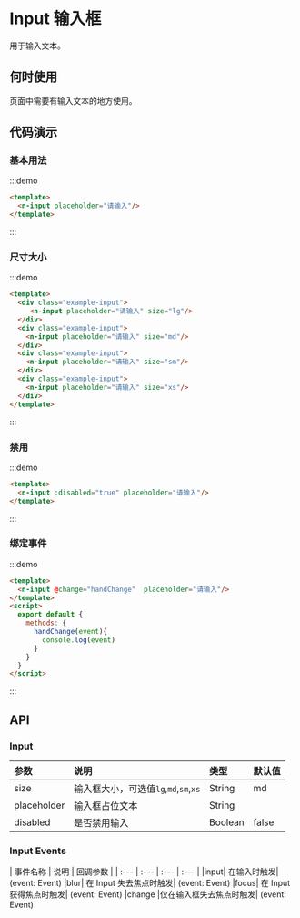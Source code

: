 
# Input 输入框

用于输入文本。

## 何时使用

页面中需要有输入文本的地方使用。

## 代码演示

### 基本用法
:::demo
```html
<template>
  <n-input placeholder="请输入"/>
</template>
```
:::

### 尺寸大小
:::demo
```html
<template>
  <div class="example-input">
     <n-input placeholder="请输入" size="lg"/>
  </div>
  <div class="example-input">
    <n-input placeholder="请输入" size="md"/>
  </div>
  <div class="example-input">
    <n-input placeholder="请输入" size="sm"/>
  </div>
  <div class="example-input">
    <n-input placeholder="请输入" size="xs"/>
  </div>
</template>
```
:::

### 禁用

:::demo
```html
<template>
  <n-input :disabled="true" placeholder="请输入"/>
</template>
```
:::

### 绑定事件

:::demo
```html
<template>
  <n-input @change="handChange"  placeholder="请输入"/>
</template>
<script>
  export default {
    methods: {
      handChange(event){
        console.log(event)
      }
    }
  }
</script>
```
:::


## API

### Input

| 参数 | 说明 | 类型 | 默认值 |
| :--- | :--- | :--- | :--- |
| size | 输入框大小，可选值`lg`,`md`,`sm`,`xs` | String | md |
| placeholder | 输入框占位文本 | String |  |
| disabled | 是否禁用输入 | Boolean | false |

### Input Events

| 事件名称 | 说明 | 回调参数 |
| :--- | :--- | :--- | :--- |
|input|	在输入时触发|	(event: Event)
|blur|	在 Input 失去焦点时触发|	(event: Event)
|focus|	在 Input 获得焦点时触发|	(event: Event)
|change	|仅在输入框失去焦点时触发|	(event: Event)
